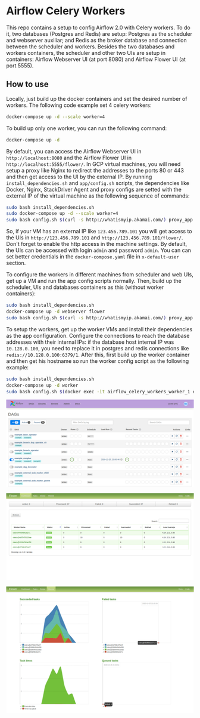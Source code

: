 # Airflow Celery Workers

This repo contains a setup to config Airflow 2.0 with Celery workers. To do it, two databases (Postgres and Redis) are setup: Postgres as the scheduler and webserver auxiliar; and Redis as the broker database and connection between the scheduler and workers. Besides the two databases and workers containers, the scheduler and other two UIs are setup in containers: Airflow Webserver UI (at port 8080) and Airflow Flower UI (at port 5555).

## How to use

Locally, just build up the docker containers and set the desired number of workers. The following code example set 4 celery workers:

```bash
docker-compose up -d --scale worker=4
```

To build up only one worker, you can run the following command:

```bash
docker-compose up -d
```

By default, you can access the Airflow Webserver UI in `http://localhost:8080` and the Airflow Flower UI in `http://localhost:5555/flower/`. In GCP virtual machines, you will need setup a proxy like Nginx to redirect the addresses to the ports 80 or 443 and then get access to the UI by the external IP. By running `install_dependencies.sh` and `app/config.sh` scripts, the dependencies like Docker, Nginx, StackDriver Agent and proxy configs are setted with the external IP of the virtual machine as the following sequence of commands:

```bash
sudo bash install_dependencies.sh
sudo docker-compose up -d --scale worker=4
sudo bash config.sh $(curl -s http://whatismyip.akamai.com/) proxy_app
```

So, if your VM has an external IP like `123.456.789.101` you will get access to the UIs in `http://123.456.789.101` and `http://123.456.789.101/flower/`. Don't forget to enable the http access in the machine settings. By default, the UIs can be accessed with login `admin` and password `admin`. You can can set better credentials in the `docker-compose.yaml` file in `x-default-user` section.

To configure the workers in different machines from scheduler and web UIs, get up a VM and run the app config scripts normally. Then, build up the scheduler, UIs and databases containers as this (without worker containers):

```bash
sudo bash install_dependencies.sh
docker-compose up -d webserver flower
sudo bash config.sh $(curl -s http://whatismyip.akamai.com/) proxy_app
```

To setup the workers, get up the worker VMs and install their dependencies as the app configuration. Configure the connections to reach the database addresses with their internal IPs: if the database host internal IP was `10.128.0.100`, you need to replace it in postgres and redis connections like `redis://10.128.0.100:6379/1`. After this, first build up the worker container and then get his hostname so run the worker config script as the following example:

```bash
sudo bash install_dependencies.sh
docker-compose up -d worker
sudo bash config.sh $(docker exec -it airflow_celery_workers_worker_1 env | grep "HOSTNAME=" | sed "s/HOSTNAME=//") proxy_worker
```

![](img/airflow.png)

![](img/flower.png)

![](img/flower_monitor.png)
